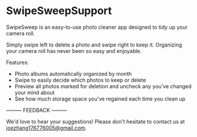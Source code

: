 # SwipeSweepSupport

SwipeSweep is an easy-to-use photo cleaner app designed to tidy up your camera roll.

Simply swipe left to delete a photo and swipe right to keep it. Organizing your camera roll has never been so easy and enjoyable.

Features:
- Photo albums automatically organized by month
- Swipe to easily decide which photos to keep or delete
- Preview all photos marked for deletion and uncheck any you've changed your mind about
- See how much storage space you've regained each time you clean up

——— FEEDBACK ———

We'd love to hear your suggestions! Please don't hesitate to contact us at joezhang176776005@gmail.com.
